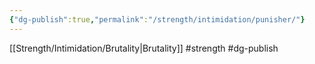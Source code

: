 ```yaml
---
{"dg-publish":true,"permalink":"/strength/intimidation/punisher/"}
---
```


[[Strength/Intimidation/Brutality\|Brutality]]
#strength #dg-publish